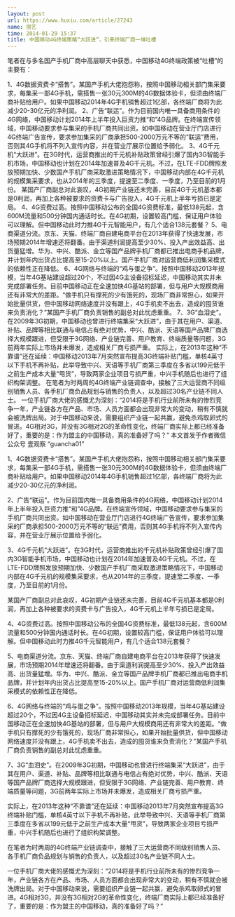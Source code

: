 ```yaml
---
layout: post
url: https://www.huxiu.com/article/27243
name: 宿艺
time: 2014-01-29 15:37
title: 中国移动4G终端策略“大跃进”，引来终端厂商一堆吐槽
---
```

笔者在与多名国产手机厂商中高层聊天中获悉，中国移动4G终端政策被“吐槽”的主要有：

1、4G数据资费卡“搭售”。某国产手机大佬抱怨称，按照中国移动相关部门集采要求，每集采一部4G手机，需搭售一张30元300M的4G数据体验卡，但须由终端厂商补贴给用户。如果中国移动2014年4G手机销售超过1亿部，各终端厂商将为此减少20-30亿元的净利润。 2、广告“联运”。作为目前国内唯一具备商用条件的4G网络，中国移动计划2014年上半年投入巨资力推“和”4G品牌。在终端宣传领域，中国移动要求参与集采的手机厂商共同出资。如中国移动在营业厅门店进行4G终端广告宣传，要求参加集采的厂商承担500-2000万元不等的“联运”费用，否则其4G手机将不列入宣传内容，并在营业厅展示位置给予弱化。 3、4G千元机“大跃进”。在3G时代，运营商推出的千元机补贴政策曾经引爆了国内3G智能手机市场，中国移动也计划在2014年加速普及4G千元机。不过，在LTE-FDD牌照发放预期加快、少数国产手机厂商采取激进策略情况下，中国移动内部在4G千元机的规模集采要求，也从2014年的三季度，提速至二季度、一季度，乃至目前的1月份。 某国产厂商副总对此哀叹，4G初期产业链还未完善，目前4G千元机基本都是0利润，再加上各种被要求的资费卡与广告投入，4G千元机上半年亏损已是定局。 4、4G资费过高。按照中国移动公布的全国4G资费标准，最低138元起，含600M流量和500分钟国内通话时长。在4G初期，设置较高门槛，保证用户体验可以理解。但中国移动此时力推4G千元智能用户，有几个适合138元套餐？ 5、电商渠道分流。京东、天猫、终端厂商自建电商平台在2013年获得了快速发展，市场预期2014年增速还将翻番。由于渠道利润提高至少30%、投入产出效益高、出货量猛增。华为、中兴、酷派、金立等国产品牌手机厂商都已推出电商手机品牌，并计划年内出货占比提高至15-20%以上。国产手机厂商对运营商低利润集采模式的依赖性正在降低。 6、4G网络与终端的“鸡与蛋之争”。按照中国移动2013年规模，当年4G基站建设超过20个，不过因4G主设备招标延迟，中国移动其实并未完成部署任务。目前中国移动正在全速加快4G基站的部署，但与用户大规模商用还有非常大的差距。“做手机只有撑死的少有饿死的，现场厂商非常担心，如果开始批量供货，但中国移动网络速度并没有跟上，4G手机卖不出去，造成的囤货谁来负责消化？”某国产手机厂商负责销售的副总对此忧虑重重。 7、3G“血泪史”。在2009年3G初期，中国移动也曾进行终端集采“大跃进”，由于其在用户、渠道、补贴、品牌等相比联通与电信占有绝对优势，中兴、酷派、天语等国产品牌厂商选择大规模跟进，但受限于3G网络、产业链完善、用户教育、终端质量等问题，3G前两年实际上市场并未爆发，造成相关厂商亏损严重。 实际上，在2013年这种“不靠谱”还在延续：中国移动2013年7月突然宣布提高3G终端补贴门槛，单核4英寸以下手机不再补贴，此举导致中兴、天语等手机厂商第三季度在多省以199元低于之前生产成本大量“甩货”，导致两家企业项目亏损严重，中兴手机随后也进行了组织构架调整。 在笔者为时两周的4G终端产业链调查中，接触了三大运营商不同级别销售人员、各手机厂商负品规划与销售的负责人，以及超过30名产业链不同人士。 一位手机厂商大佬的感慨尤为深刻：“2014将是手机行业前所未有的惨烈竞争一年，产业链各方在产品、市场、人员方面都会出现非常大的变动，稍有不慎就会被洗牌出局。对于中国移动来说，需要组织产业链一起共赢，避免杀鸡取卵式的冒进。4G相对3G，并没有3G相对2G的革命性变化，终端厂商实际上都已经准备好了，重要的是：作为盟主的中国移动，真的准备好了吗？” 本文首发于作者微信公众号 壹观察 “guancha01”

1、4G数据资费卡“搭售”。某国产手机大佬抱怨称，按照中国移动相关部门集采要求，每集采一部4G手机，需搭售一张30元300M的4G数据体验卡，但须由终端厂商补贴给用户。如果中国移动2014年4G手机销售超过1亿部，各终端厂商将为此减少20-30亿元的净利润。

2、广告“联运”。作为目前国内唯一具备商用条件的4G网络，中国移动计划2014年上半年投入巨资力推“和”4G品牌。在终端宣传领域，中国移动要求参与集采的手机厂商共同出资。如中国移动在营业厅门店进行4G终端广告宣传，要求参加集采的厂商承担500-2000万元不等的“联运”费用，否则其4G手机将不列入宣传内容，并在营业厅展示位置给予弱化。

3、4G千元机“大跃进”。在3G时代，运营商推出的千元机补贴政策曾经引爆了国内3G智能手机市场，中国移动也计划在2014年加速普及4G千元机。不过，在LTE-FDD牌照发放预期加快、少数国产手机厂商采取激进策略情况下，中国移动内部在4G千元机的规模集采要求，也从2014年的三季度，提速至二季度、一季度，乃至目前的1月份。

某国产厂商副总对此哀叹，4G初期产业链还未完善，目前4G千元机基本都是0利润，再加上各种被要求的资费卡与广告投入，4G千元机上半年亏损已是定局。

4、4G资费过高。按照中国移动公布的全国4G资费标准，最低138元起，含600M流量和500分钟国内通话时长。在4G初期，设置较高门槛，保证用户体验可以理解。但中国移动此时力推4G千元智能用户，有几个适合138元套餐？

5、电商渠道分流。京东、天猫、终端厂商自建电商平台在2013年获得了快速发展，市场预期2014年增速还将翻番。由于渠道利润提高至少30%、投入产出效益高、出货量猛增。华为、中兴、酷派、金立等国产品牌手机厂商都已推出电商手机品牌，并计划年内出货占比提高至15-20%以上。国产手机厂商对运营商低利润集采模式的依赖性正在降低。

6、4G网络与终端的“鸡与蛋之争”。按照中国移动2013年规模，当年4G基站建设超过20个，不过因4G主设备招标延迟，中国移动其实并未完成部署任务。目前中国移动正在全速加快4G基站的部署，但与用户大规模商用还有非常大的差距。“做手机只有撑死的少有饿死的，现场厂商非常担心，如果开始批量供货，但中国移动网络速度并没有跟上，4G手机卖不出去，造成的囤货谁来负责消化？”某国产手机厂商负责销售的副总对此忧虑重重。

7、3G“血泪史”。在2009年3G初期，中国移动也曾进行终端集采“大跃进”，由于其在用户、渠道、补贴、品牌等相比联通与电信占有绝对优势，中兴、酷派、天语等国产品牌厂商选择大规模跟进，但受限于3G网络、产业链完善、用户教育、终端质量等问题，3G前两年实际上市场并未爆发，造成相关厂商亏损严重。

实际上，在2013年这种“不靠谱”还在延续：中国移动2013年7月突然宣布提高3G终端补贴门槛，单核4英寸以下手机不再补贴，此举导致中兴、天语等手机厂商第三季度在多省以199元低于之前生产成本大量“甩货”，导致两家企业项目亏损严重，中兴手机随后也进行了组织构架调整。

在笔者为时两周的4G终端产业链调查中，接触了三大运营商不同级别销售人员、各手机厂商负品规划与销售的负责人，以及超过30名产业链不同人士。

一位手机厂商大佬的感慨尤为深刻：“2014将是手机行业前所未有的惨烈竞争一年，产业链各方在产品、市场、人员方面都会出现非常大的变动，稍有不慎就会被洗牌出局。对于中国移动来说，需要组织产业链一起共赢，避免杀鸡取卵式的冒进。4G相对3G，并没有3G相对2G的革命性变化，终端厂商实际上都已经准备好了，重要的是：作为盟主的中国移动，真的准备好了吗？”

